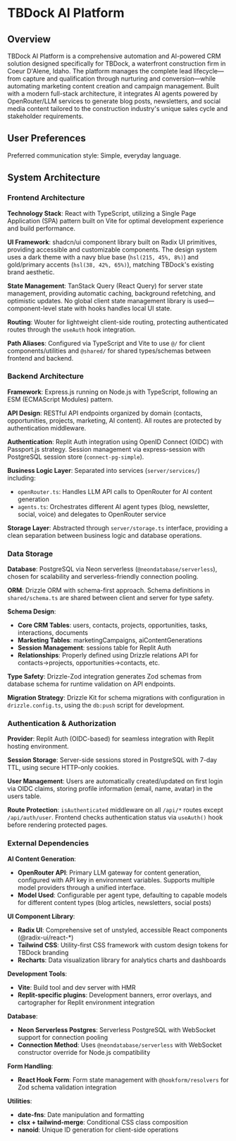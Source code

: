 # TBDock AI Platform

## Overview

TBDock AI Platform is a comprehensive automation and AI-powered CRM solution designed specifically for TBDock, a waterfront construction firm in Coeur D'Alene, Idaho. The platform manages the complete lead lifecycle—from capture and qualification through nurturing and conversion—while automating marketing content creation and campaign management. Built with a modern full-stack architecture, it integrates AI agents powered by OpenRouter/LLM services to generate blog posts, newsletters, and social media content tailored to the construction industry's unique sales cycle and stakeholder requirements.

## User Preferences

Preferred communication style: Simple, everyday language.

## System Architecture

### Frontend Architecture

**Technology Stack**: React with TypeScript, utilizing a Single Page Application (SPA) pattern built on Vite for optimal development experience and build performance.

**UI Framework**: shadcn/ui component library built on Radix UI primitives, providing accessible and customizable components. The design system uses a dark theme with a navy blue base (`hsl(215, 45%, 8%)`) and gold/primary accents (`hsl(38, 42%, 65%)`), matching TBDock's existing brand aesthetic.

**State Management**: TanStack Query (React Query) for server state management, providing automatic caching, background refetching, and optimistic updates. No global client state management library is used—component-level state with hooks handles local UI state.

**Routing**: Wouter for lightweight client-side routing, protecting authenticated routes through the `useAuth` hook integration.

**Path Aliases**: Configured via TypeScript and Vite to use `@/` for client components/utilities and `@shared/` for shared types/schemas between frontend and backend.

### Backend Architecture

**Framework**: Express.js running on Node.js with TypeScript, following an ESM (ECMAScript Modules) pattern.

**API Design**: RESTful API endpoints organized by domain (contacts, opportunities, projects, marketing, AI content). All routes are protected by authentication middleware.

**Authentication**: Replit Auth integration using OpenID Connect (OIDC) with Passport.js strategy. Session management via express-session with PostgreSQL session store (`connect-pg-simple`).

**Business Logic Layer**: Separated into services (`server/services/`) including:
- `openRouter.ts`: Handles LLM API calls to OpenRouter for AI content generation
- `agents.ts`: Orchestrates different AI agent types (blog, newsletter, social, voice) and delegates to OpenRouter service

**Storage Layer**: Abstracted through `server/storage.ts` interface, providing a clean separation between business logic and database operations.

### Data Storage

**Database**: PostgreSQL via Neon serverless (`@neondatabase/serverless`), chosen for scalability and serverless-friendly connection pooling.

**ORM**: Drizzle ORM with schema-first approach. Schema definitions in `shared/schema.ts` are shared between client and server for type safety.

**Schema Design**: 
- **Core CRM Tables**: users, contacts, projects, opportunities, tasks, interactions, documents
- **Marketing Tables**: marketingCampaigns, aiContentGenerations
- **Session Management**: sessions table for Replit Auth
- **Relationships**: Properly defined using Drizzle relations API for contacts→projects, opportunities→contacts, etc.

**Type Safety**: Drizzle-Zod integration generates Zod schemas from database schema for runtime validation on API endpoints.

**Migration Strategy**: Drizzle Kit for schema migrations with configuration in `drizzle.config.ts`, using the `db:push` script for development.

### Authentication & Authorization

**Provider**: Replit Auth (OIDC-based) for seamless integration with Replit hosting environment.

**Session Storage**: Server-side sessions stored in PostgreSQL with 7-day TTL, using secure HTTP-only cookies.

**User Management**: Users are automatically created/updated on first login via OIDC claims, storing profile information (email, name, avatar) in the users table.

**Route Protection**: `isAuthenticated` middleware on all `/api/*` routes except `/api/auth/user`. Frontend checks authentication status via `useAuth()` hook before rendering protected pages.

### External Dependencies

**AI Content Generation**: 
- **OpenRouter API**: Primary LLM gateway for content generation, configured with API key in environment variables. Supports multiple model providers through a unified interface.
- **Model Used**: Configurable per agent type, defaulting to capable models for different content types (blog articles, newsletters, social posts)

**UI Component Library**:
- **Radix UI**: Comprehensive set of unstyled, accessible React components (@radix-ui/react-*)
- **Tailwind CSS**: Utility-first CSS framework with custom design tokens for TBDock branding
- **Recharts**: Data visualization library for analytics charts and dashboards

**Development Tools**:
- **Vite**: Build tool and dev server with HMR
- **Replit-specific plugins**: Development banners, error overlays, and cartographer for Replit environment integration

**Database**:
- **Neon Serverless Postgres**: Serverless PostgreSQL with WebSocket support for connection pooling
- **Connection Method**: Uses `@neondatabase/serverless` with WebSocket constructor override for Node.js compatibility

**Form Handling**:
- **React Hook Form**: Form state management with `@hookform/resolvers` for Zod schema validation integration

**Utilities**:
- **date-fns**: Date manipulation and formatting
- **clsx + tailwind-merge**: Conditional CSS class composition
- **nanoid**: Unique ID generation for client-side operations